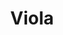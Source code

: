 ---
layout: tag-page
title: Viola
lang: it
lang-ref: tag-viola
tag-ref: viola
permalink: /it/tags/viola
---